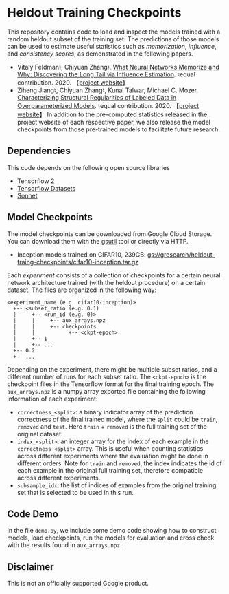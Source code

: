# Heldout Training Checkpoints

This repository contains code to load and inspect the models trained with a random heldout
subset of the training set. The predictions of those models can be used to estimate useful
statistics such as *memorization*, *influence*, and *consistency scores*, as demonstrated
in the following papers.

* Vitaly Feldman♮, Chiyuan Zhang♮.
  [What Neural Networks Memorize and Why: Discovering the Long Tail via Influence Estimation](https://arxiv.org/abs/2008.03703). ♮equal contribution. 2020.
  【[project website](https://pluskid.github.io/influence-memorization/)】
* Ziheng Jiang♮, Chiyuan Zhang♮, Kunal Talwar, Michael C. Mozer.
  [Characterizing Structural Regularities of Labeled Data in Overparameterized Models](https://arxiv.org/abs/2002.03206). ♮equal contribution. 2020.
  【[project website](https://pluskid.github.io/structural-regularity/)】
                                                                                                                                                                                                              In addition to the pre-computed statistics released in the project website of each respective paper,
we also release the model checkpoints from those pre-trained models to facilitate future research.

## Dependencies

This code depends on the following open source libraries

* Tensorflow 2
* [Tensorflow Datasets](https://www.tensorflow.org/datasets)
* [Sonnet](https://github.com/deepmind/sonnet)

## Model Checkpoints

The model checkpoints can be downloaded from Google Cloud Storage. You can download them with the
[gsutil](https://cloud.google.com/storage/docs/gsutil) tool or directly via HTTP.

- Inception models trained on CIFAR10, 239GB: [gs://gresearch/heldout-traing-checkpoints/cifar10-inception.tar.gz](http://storage.googleapis.com/gresearch/heldout-training-checkpoints/cifar10-inception.tar.gz)


Each *experiment* consists of a collection of checkpoints for a certain neural network architecture 
trained (with the heldout procedure) on a certain dataset. The files are organized in the following way:

```
<experiment_name (e.g. cifar10-inception)>
  +-- <subset_ratio (e.g. 0.1)
  |     +-- <run_id (e.g. 0)>
  |     |     +-- aux_arrays.npz
  |     |     +-- checkpoints
  |     |           +-- <ckpt-epoch>
  |     +-- 1                                                                                                                                                                                                  
  |     +-- ...
  +-- 0.2
  +-- ...
```

Depending on the experiment, there might be multiple subset ratios, and a different number
of runs for each subset ratio. The `<ckpt-epoch>` is the checkpoint files in the Tensorflow
format for the final training epoch. The `aux_arrays.npz` is a numpy array exported file
containing the following information of each experiment:

- `correctness_<split>`: a binary indicator array of the prediction correctness of the final
  trained model, where the `split` could be `train`, `removed` and `test`. Here `train` + `removed`
  is the full training set of the original dataset.
- `index_<split>`: an integer array for the index of each example in the `correctness_<split>` array.
  This is useful when counting statistics across different experiments where the evaluation might
  be done in different orders. Note for `train` and `removed`, the index indicates the id of each
  example in the original full training set, therefore compatible across different experiments.
- `subsample_idx`: the list of indices of examples from the original training set that is
  selected to be used in this run.


## Code Demo

In the file `demo.py`, we include some demo code showing how to construct models, load checkpoints,
run the models for evaluation and cross check with the results found in `aux_arrays.npz`.

## Disclaimer

This is not an officially supported Google product.

